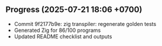 ## Progress (2025-07-21 18:06 +0700)
- Commit 9f2177b9e: zig transpiler: regenerate golden tests
- Generated Zig for 86/100 programs
- Updated README checklist and outputs
